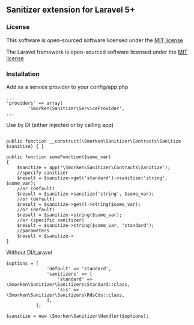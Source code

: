 ## Sanitizer extension for Laravel 5+

### License

This software is open-sourced software licensed under the [MIT license](http://opensource.org/licenses/MIT)

The Laravel framework is open-sourced software licensed under the [MIT license](http://opensource.org/licenses/MIT)

### Installation

Add as a service provider to your config/app.php

    ...
    'providers' => array(
            'Smorken\Sanitizer\ServiceProvider',
    ...
    
Use by DI (either injected or by calling app)

```

public function __construct(\Smorken\Sanitizer\Contracts\Sanitize $sanitize) { }

public function someFunction($some_var)
{
    $sanitize = app('\Smorken\Sanitizer\Contracts\Sanitize');
    //specify sanitizer
    $result = $sanitize->get('standard')->sanitize('string', $some_var);
    //or (default)
    $result = $sanitize->sanitize('string', $some_var);
    //or (default)
    $result = $sanitize->get()->string($some_var);
    //or (default)
    $result = $sanitize->string($some_var);
    //or (specific sanitizer)
    $result = $sanitize->string($some_var, 'standard');
    //parameters
    $result = $sanitize->
}
```

Without DI/Laravel

```
$options = [
               'default' => 'standard',
               'sanitizers' => [
                   'standard' => \Smorken\Sanitizer\Sanitizers\Standard::class,
                   'sis' => \Smorken\Sanitizer\Sanitizers\RdsCds::class,
               ],
           ];

$sanitize = new \Smorken\Sanitizer\Handler($options);
```
